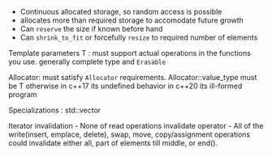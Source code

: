 
- Continuous allocated storage, so random access is possible
- allocates more than required storage to accomodate future growth
- Can `reserve` the size if known before hand
- Can `shrink_to_fit` or forcefully `resize` to required number of elements 


Template parameters
T : must support actual operations in the functions you use.
	generally complete type and `Erasable`

Allocator:
	must satisfy `Allocator` requirements. Allocator::value_type
	must be T otherwise in c++17 its undefined behavior
	in c++20 its ill-formed program

Specializations : std::vector<bool>

Iterator invalidation
	- None of read operations invalidate operator
	- All of the write(insert, emplace, delete), 
	swap, move, copy/assignment operations could invalidate either all, part of elements till middle, or end().

